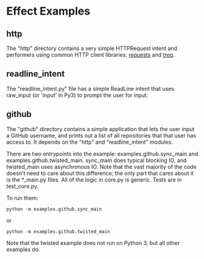 # Effect Examples

## http

The "http" directory contains a very simple HTTPRequest intent and performers
using common HTTP client libraries:
[requests](http://warehouse.python.org/project/requests/) and
[treq](https://warehouse.python.org/project/treq/).


## readline_intent

The "readline_intent.py" file has a simple ReadLine intent that uses raw_input
(or 'input' in Py3) to prompt the user for input.

## github

The "github" directory contains a simple application that lets the user input a
GitHub username, and prints out a list of all repositories that that user has
access to. It depends on the "http" and "readline_intent" modules.

There are two entrypoints into the example: examples.github.sync_main and
examples.github.twisted_main. sync_main does typical blocking IO, and
twisted_main uses asynchronous IO. Note that the vast majority of the code
doesn't need to care about this difference; the only part that cares about it
is the *_main.py files. All of the logic in core.py is generic. Tests are in
test_core.py.

To run them:

    python -m examples.github.sync_main

or

    python -m examples.github.twisted_main


Note that the twisted example does not run on Python 3, but all other examples
do.